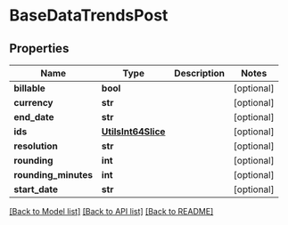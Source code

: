 # BaseDataTrendsPost

## Properties

Name | Type | Description | Notes
------------ | ------------- | ------------- | -------------
**billable** | **bool** |  | [optional] 
**currency** | **str** |  | [optional] 
**end_date** | **str** |  | [optional] 
**ids** | [**UtilsInt64Slice**](UtilsInt64Slice.md) |  | [optional] 
**resolution** | **str** |  | [optional] 
**rounding** | **int** |  | [optional] 
**rounding_minutes** | **int** |  | [optional] 
**start_date** | **str** |  | [optional] 

[[Back to Model list]](../README.md#documentation-for-models) [[Back to API list]](../README.md#documentation-for-api-endpoints) [[Back to README]](../README.md)


